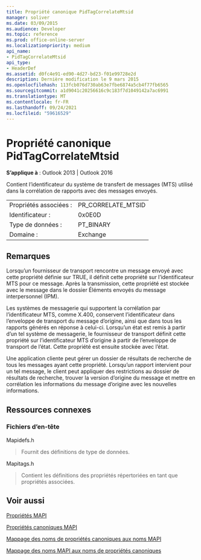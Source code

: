 ```yaml
---
title: Propriété canonique PidTagCorrelateMtsid
manager: soliver
ms.date: 03/09/2015
ms.audience: Developer
ms.topic: reference
ms.prod: office-online-server
ms.localizationpriority: medium
api_name:
- PidTagCorrelateMtsid
api_type:
- HeaderDef
ms.assetid: d0fc4e91-ed90-4d27-bd23-f01e99728e2d
description: Dernière modification le 9 mars 2015
ms.openlocfilehash: 113fcb076d730ab63e7fbe6874a5cb4f77fb6565
ms.sourcegitcommit: a1d9041c20256616c9c183f7d1049142a7ac6991
ms.translationtype: MT
ms.contentlocale: fr-FR
ms.lasthandoff: 09/24/2021
ms.locfileid: "59616529"
---
```

# <a name="pidtagcorrelatemtsid-canonical-property"></a>Propriété canonique PidTagCorrelateMtsid

  
  
**S’applique à** : Outlook 2013 | Outlook 2016 
  
Contient l’identificateur du système de transfert de messages (MTS) utilisé dans la corrélation de rapports avec des messages envoyés.
  
|||
|:-----|:-----|
|Propriétés associées :  <br/> |PR_CORRELATE_MTSID  <br/> |
|Identificateur :  <br/> |0x0E0D  <br/> |
|Type de données :  <br/> |PT_BINARY  <br/> |
|Domaine :  <br/> |Exchange  <br/> |
   
## <a name="remarks"></a>Remarques

Lorsqu’un fournisseur de transport rencontre un message envoyé avec cette propriété définie sur TRUE, il définit cette propriété sur l’identificateur MTS pour ce message. Après la transmission, cette propriété est stockée avec le message dans le dossier Éléments envoyés du message interpersonnel (IPM).
  
Les systèmes de messagerie qui supportent la corrélation par l’identificateur MTS, comme X.400, conservent l’identificateur dans l’enveloppe de transport du message d’origine, ainsi que dans tous les rapports générés en réponse à celui-ci. Lorsqu’un état est remis à partir d’un tel système de messagerie, le fournisseur de transport définit cette propriété sur l’identificateur MTS d’origine à partir de l’enveloppe de transport de l’état. Cette propriété est ensuite stockée avec l’état.
  
Une application cliente peut gérer un dossier de résultats de recherche de tous les messages ayant cette propriété. Lorsqu’un rapport intervient pour un tel message, le client peut appliquer des restrictions au dossier de résultats de recherche, trouver la version d’origine du message et mettre en corrélation les informations du message d’origine avec les nouvelles informations.
  
## <a name="related-resources"></a>Ressources connexes

### <a name="header-files"></a>Fichiers d’en-tête

Mapidefs.h
  
> Fournit des définitions de type de données.
    
Mapitags.h
  
> Contient les définitions des propriétés répertoriées en tant que propriétés associées.
    
## <a name="see-also"></a>Voir aussi



[Propriétés MAPI](mapi-properties.md)
  
[Propriétés canoniques MAPI](mapi-canonical-properties.md)
  
[Mappage des noms de propriétés canoniques aux noms MAPI](mapping-canonical-property-names-to-mapi-names.md)
  
[Mappage des noms MAPI aux noms de propriétés canoniques](mapping-mapi-names-to-canonical-property-names.md)

